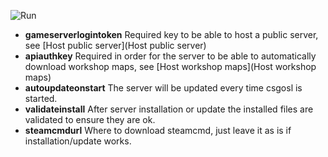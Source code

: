 ![Run](https://raw.githubusercontent.com/wiki/lenosisnickerboa/csgosl/pics/config-page-steam.jpg)

* **gameserverlogintoken** Required key to be able to host a public server, see [Host public server](Host public server)
* **apiauthkey** Required in order for the server to be able to automatically download workshop maps, see [Host workshop maps](Host workshop maps)
* **autoupdateonstart** The server will be updated every time csgosl is started.
* **validateinstall** After server installation or update the installed files are validated to ensure they are ok.
* **steamcmdurl** Where to download steamcmd, just leave it as is if installation/update works.